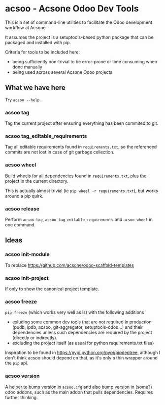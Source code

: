 # acsoo - Acsone Odoo Dev Tools

This is a set of command-line utilities to facilitate
the Odoo development workflow at Acsone.

It assumes the project is a setuptools-based python package
that can be packaged and installed with pip.

Criteria for tools to be included here:

* being sufficiently non-trivial to be error-prone or time consuming when done manually
* being used across several Acsone Odoo projects

## What we have here

Try `acsoo --help`.

### acsoo tag

Tag the current project after ensuring everything has been commited to git.

### acsoo tag_editable_requirements

Tag all editable requirements found in `requirements.txt`, so
the referenced commits are not lost in case of git garbage collection.

### acsoo wheel

Build wheels for all dependencies found in `requirements.txt`,
plus the project in the current directory.

This is actually almost trivial (ie `pip wheel -r requirements.txt`),
but works around a pip quirk.

### acsoo release

Perform `acsoo tag`, `acsoo tag_editable_requirements` and
`acsoo wheel` in one command.

## Ideas

### acsoo init-module

To replace https://github.com/acsone/odoo-scaffold-templates

### acsoo init-project

If only to show the canonical project template.

### acsoo freeze

`pip freeze` (which works very well as is) with the following additions

* exluding some common dev tools that are not required in production 
(pudb, ipdb, acsoo, git-aggregator, setuptools-odoo...)
and their dependencies unless such dependencies are required by the project 
(directly or indirectly).
* excluding the project itself (as usual for python requirements.txt files)

Inspiration to be found in https://pypi.python.org/pypi/pipdeptree, although I don't
think acsoo should depend on that, as it's only a thin wrapper around the `pip` api.

### acsoo version

A helper to bump version in `acsoo.cfg` and also bump version in (some?) odoo addons, such
as the main addon that pulls dependencies. Requires further thinking.

